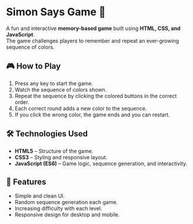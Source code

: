 # Simon Says Game 🎯

A fun and interactive **memory-based game** built using **HTML, CSS, and JavaScript**.  
The game challenges players to remember and repeat an ever-growing sequence of colors.

## 🎮 How to Play
1. Press any key to start the game.
2. Watch the sequence of colors shown.
3. Repeat the sequence by clicking the colored buttons in the correct order.
4. Each correct round adds a new color to the sequence.
5. If you click the wrong color, the game ends and you can restart.

## 🛠 Technologies Used
- **HTML5** – Structure of the game.
- **CSS3** – Styling and responsive layout.
- **JavaScript (ES6)** – Game logic, sequence generation, and interactivity.

## 🚀 Features
- Simple and clean UI.
- Random sequence generation each game.
- Increasing difficulty with each level.
- Responsive design for desktop and mobile.
